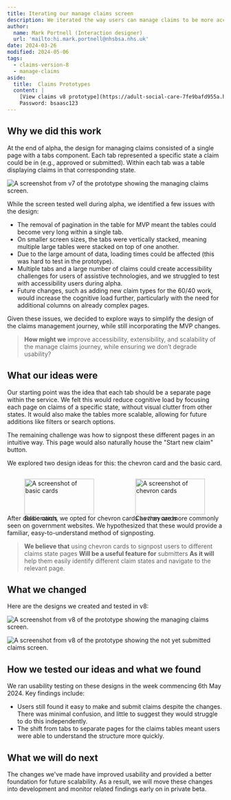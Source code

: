 ```yaml
---
title: Iterating our manage claims screen
description: We iterated the way users can manage claims to be more accessible and intuitive across all platforms.
author:
  name: Mark Portnell (Interaction designer)
  url: 'mailto:hi.mark.portnell@nhsbsa.nhs.uk'
date: 2024-03-26
modified: 2024-05-06
tags:
  - claims-version-8
  - manage-claims
aside:
  title:  Claims Prototypes
  content: |
    [View claims v8 prototype](https://adult-social-care-7fe9bafd955a.herokuapp.com/claims/prototypes/design/v8/) 
    Password: bsaasc123
---
```


## Why we did this work

At the end of alpha, the design for managing claims consisted of a single page with a tabs component. Each tab represented a specific state a claim could be in (e.g., approved or submitted). Within each tab was a table displaying claims in that corresponding state.

![A screenshot from v7 of the prototype showing the managing claims screen.](manage-claims-v7.png "Manage claims screen from v7")

While the screen tested well during alpha, we identified a few issues with the design:
- The removal of pagination in the table for MVP meant the tables could become very long within a single tab.
- On smaller screen sizes, the tabs were vertically stacked, meaning multiple large tables were stacked on top of one another.
- Due to the large amount of data, loading times could be affected (this was hard to test in the prototype).
- Multiple tabs and a large number of claims could create accessibility challenges for users of assistive technologies, and we struggled to test with accessibility users during alpha.
- Future changes, such as adding new claim types for the 60/40 work, would increase the cognitive load further, particularly with the need for additional columns on already complex pages.

Given these issues, we decided to explore ways to simplify the design of the claims management journey, while still incorporating the MVP changes.

> **How might we** improve accessibility, extensibility, and scalability of the manage claims journey, while ensuring we don’t degrade usability?

## What our ideas were

Our starting point was the idea that each tab should be a separate page within the service. We felt this would reduce cognitive load by focusing each page on claims of a specific state, without visual clutter from other states. It would also make the tables more scalable, allowing for future additions like filters or search options.

The remaining challenge was how to signpost these different pages in an intuitive way. This page would also naturally house the "Start new claim" button.

We explored two design ideas for this: the chevron card and the basic card.

<div style="display: flex; flex-wrap: wrap; gap: 1rem;">
  <div style="flex: 1; max-width: 48%;">
    <figure>
      <img src="basic-cards.png" alt="A screenshot of basic cards" style="width: 100%; height: auto;">
      <figcaption>Basic cards</figcaption>
    </figure>
  </div>
  <div style="flex: 1; max-width: 48%;">
    <figure>
      <img src="chevron-cards.png" alt="A screenshot of chevron cards" style="width: 100%; height: auto;">
      <figcaption>Chevron cards</figcaption>
    </figure>
  </div>
</div>

After deliberation, we opted for chevron cards as they are more commonly seen on government websites. We hypothesized that these would provide a familiar, easy-to-understand method of signposting.

> **We believe that** using chevron cards to signpost users to different claims state pages
> **Will be a useful feature for** submitters
> **As it will** help them easily identify different claim states and navigate to the relevant page.

## What we changed

Here are the designs we created and tested in v8:

![A screenshot from v8 of the prototype showing the managing claims screen.](manage-claims-v8.png "Manage claims")

![A screenshot from v8 of the prototype showing the not yet submitted claims screen.](claims-table-v8.png "Not yet submitted claims")

## How we tested our ideas and what we found

We ran usability testing on these designs in the week commencing 6th May 2024. Key findings include:
- Users still found it easy to make and submit claims despite the changes. There was minimal confusion, and little to suggest they would struggle to do this independently.
- The shift from tabs to separate pages for the claims tables meant users were able to understand the structure more quickly.

## What we will do next

The changes we've made have improved usability and provided a better foundation for future scalability. As a result, we will move these changes into development and monitor related findings early on in private beta.
